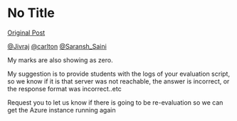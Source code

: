 # No Title

[Original Post](https://discourse.onlinedegree.iitm.ac.in/t/169029/526)

<p><a class="mention" href="/u/jivraj">@Jivraj</a> <a class="mention" href="/u/carlton">@carlton</a> <a class="mention" href="/u/saransh_saini">@Saransh_Saini</a></p>
<p>My marks are also showing as zero.</p>
<p>My suggestion is to provide students with the logs of your evaluation script, so we know if it is that server was not reachable, the answer is incorrect, or the response format was incorrect..etc</p>
<p>Request you to let us know if there is going to be re-evaluation so we can get the Azure instance running again</p>